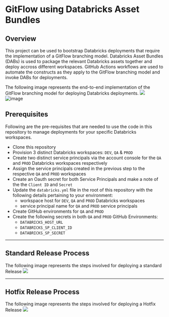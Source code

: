 # GitFlow using Databricks Asset Bundles

## Overview

This project can be used to bootstrap Databricks deployments that require the implementation of a GitFlow branching model. Databricks Asset Bundles (DABs) is used to package the relevant Databricks assets together and deploy accross different workspaces. GitHub Actions workflows are used to automate the constructs as they apply to the GitFlow branching model and invoke DABs for deployments. 

The following image represents the end-to-end implementation of the GitFlow branching model for deploying Databricks deployments.
![](2022-12-21-00-39-09.png)
![image](https://github.com/user-attachments/assets/ae25ba29-2bb1-4152-8259-76f4fe1895ae)

    
## Prerequisites
Following are the pre-requisites that are needed to use the code in this repository to manage deployments for your specific Databricks workspaces.
* Clone this repository 
* Provision 3 distinct Databricks workspaces: `DEV`, `QA` & `PROD`
* Create two distinct service principals via the account console for the `QA` and `PROD` Databricks workspaces respectively
* Assign the service principals created in the previous step to the respective `QA` and `PROD` workspaces
* Create an Oauth secret for both Service Principals and make a note of the the `Client ID` and `Secret`  
* Update the `databricks.yml` file in the root of this repository with the following details pertaining to your environment:
  * workspace host for `DEV`, `QA` and `PROD` Databricks workspaces
  * service principal name for `QA` and `PROD` service principals
* Create GitHub environments for `QA` and `PROD`
* Create the following secrets in both `QA` and `PROD` GitHub Environments:
  * `DATABRICKS_HOST_URL`
  * `DATABRICKS_SP_CLIENT_ID`
  * `DATABRICKS_SP_SECRET`
---

## Standard Release Process
The following image represents the steps involved for deploying a standard Release
![](2022-12-21-00-39-09.png)

---
## Hotfix Release Process
The following image represents the steps involved for deploying a Hotfix Release
![](2022-12-21-00-39-09.png)








